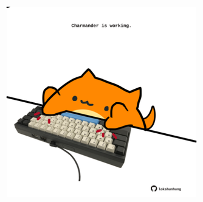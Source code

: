 <!-- built at 16/10/2024, 08:00:50 UTC -->
<p align="center">
  <img width="500" height="500" src="./ReadmeImage.svg">
</p>
